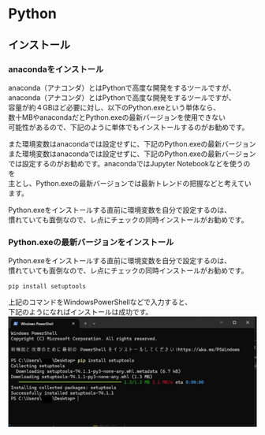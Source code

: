 # Python  
## インストール 
### anacondaをインストール
anaconda（アナコンダ）とはPythonで高度な開発をするツールですが、　　
anaconda（アナコンダ）とはPythonで高度な開発をするツールですが、  
容量が約４GBほど必要に対し、以下のPython.exeという単体なら、  
数十MBやanacondaだとPython.exeの最新バージョンを使用できない  
可能性があるので、下記のように単体でもインストールするのがお勧めです。  

また環境変数はanacondaでは設定せずに、下記のPython.exeの最新バージョン 
また環境変数はanacondaでは設定せずに、下記のPython.exeの最新バージョン  
では設定するのがお勧めです。anacondaではJupyter Notebookなどを使うのを  
主とし、Python.exeの最新バージョンでは最新トレンドの把握などと考えています。

Python.exeをインストールする直前に環境変数を自分で設定するのは、  
慣れていても面倒なので、レ点にチェックの同時インストールがお勧めです。  

### Python.exeの最新バージョンをインストール
Python.exeをインストールする直前に環境変数を自分で設定するのは、  
慣れていても面倒なので、レ点にチェックの同時インストールがお勧めです。
```
pip install setuptools
```
上記のコマンドをWindowsPowerShellなどで入力すると、  
下記のようになればインストールは成功です。
![PowerShallで実行する](./image/cmd_pip-install-setuptools.jpg)  
